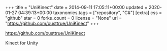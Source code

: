 +++
title = "UniKinect"
date = 2014-09-11 17:05:11+00:00
updated = 2020-01-27 04:39:13+00:00
taxonomies.tags = ["repository", "C#"]
[extra]
css = "github"
star = 0
forks_count = 0
license = "None"
url = "https://github.com/ousttrue/UniKinect"
+++

<https://github.com/ousttrue/UniKinect>

Kinect for Unity
